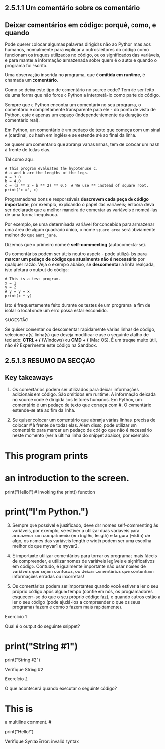 ## 2.5.1.1 Um comentário sobre os comentário
## Deixar comentários em código: porquê, como, e quando

Pode querer colocar algumas palavras dirigidas não ao Python mas aos humanos, normalmente para explicar a outros leitores do código como funcionam os truques utilizados no código, ou os significados das variáveis, e para manter a informação armazenada sobre quem é o autor e quando o programa foi escrito.

Uma observação inserida no programa, que é **omitida em runtime**, é chamada um **comentário**.

Como se deixa este tipo de comentário no source code? Tem de ser feito de uma forma que não force o Python a interpretá-lo como parte do código.

Sempre que o Python encontra um comentário no seu programa, o comentário é completamente transparente para ele - do ponto de vista de Python, este é apenas um espaço (independentemente da duração do comentário real).

Em Python, um comentário é um pedaço de texto que começa com um sinal `#` (cardinal, ou hash em inglês) e se estende até ao final da linha.

Se quiser um comentário que abranja várias linhas, tem de colocar um hash à frente de todas elas.

Tal como aqui:
```
# This program evaluates the hypotenuse c.
# a and b are the lengths of the legs.
a = 3.0
b = 4.0
c = (a ** 2 + b ** 2) ** 0.5  # We use ** instead of square root.
print("c =", c)
```

Programadores bons e responsáveis **descrevem cada peça de código importante**, por exemplo, explicando o papel das variáveis; embora deva ser declarado que a melhor maneira de comentar as variáveis é nomeá-las de uma forma inequívoca.

Por exemplo, se uma determinada variável for concebida para armazenar uma área de algum quadrado único, o nome `square_area` será obviamente melhor do que `aunt_jane`.

Dizemos que o primeiro nome é **self-commenting** (autocomenta-se).

Os comentários podem ser úteis noutro aspeto - pode utilizá-los para **marcar um pedaço de código que atualmente não é necessário** por qualquer razão. Veja o exemplo abaixo, se **descomentar** a linha realçada, isto afetará o output do código:
```
# This is a test program.
x = 1
y = 2
# y = y + x
print(x + y)
```

Isto é frequentemente feito durante os testes de um programa, a fim de isolar o local onde um erro possa estar escondido.

SUGESTÃO

Se quiser comentar ou descomentar rapidamente várias linhas de código, selecione a(s) linha(s) que deseja modificar e use o seguinte atalho de teclado: **CTRL + /** (Windows) ou **CMD + /** (Mac OS). É um truque muito útil, não é? Experimente este código na Sandbox.

## 2.5.1.3 RESUMO DA SECÇÃO
## Key takeaways

1. Os comentários podem ser utilizados para deixar informações adicionais em código. São omitidos em runtime. A informação deixada no source code é dirigida aos leitores humanos. Em Python, um comentário é um pedaço de texto que começa com #. O comentário estende-se até ao fim da linha.

2. Se quiser colocar um comentário que abranja várias linhas, precisa de colocar # à frente de todas elas. Além disso, pode utilizar um comentário para marcar um pedaço de código que não é necessário neste momento (ver a última linha do snippet abaixo), por exemplo:

# This program prints
# an introduction to the screen.
print("Hello!")  # Invoking the print() function
# print("I'm Python.")


3. Sempre que possível e justificado, deve dar nomes self-commenting às variáveis, por exemplo, se estiver a utilizar duas variáveis para armazenar um comprimento (em inglês, length) e largura (width) de algo, os nomes das variáveis length e width podem ser uma escolha melhor do que myvar1 e myvar2.

4. É importante utilizar comentários para tornar os programas mais fáceis de compreender, e utilizar nomes de variáveis legíveis e significativos em código. Contudo, é igualmente importante não usar nomes de variáveis que sejam confusos, ou deixar comentários que contenham informações erradas ou incorretas!

5. Os comentários podem ser importantes quando você estiver a ler o seu próprio código após algum tempo (confie em nós, os programadores esquecem-se do que o seu próprio código faz), e quando outros estão a ler o seu código (pode ajudá-los a compreender o que os seus programas fazem e como o fazem mais rapidamente).




Exercício 1

Qual é o output do seguinte snippet?

# print("String #1")
print("String #2")


Verifique
String #2

Exercício 2

O que acontecerá quando executar o seguinte código?

# This is
a multiline
comment. #

print("Hello!")


Verifique
SyntaxError: invalid syntax